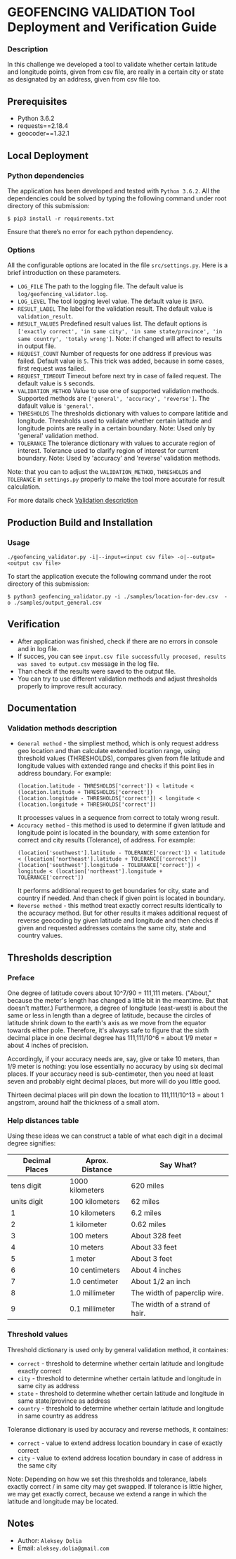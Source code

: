 # GEOFENCING VALIDATION Tool Deployment and Verification Guide

### Description
In this challenge we developed a tool to validate whether certain latitude and longitude points, given from csv file, are really in a certain city or state as designated by an address, given from csv file too.

## Prerequisites
* Python 3.6.2
* requests==2.18.4
* geocoder==1.32.1

## Local Deployment
### Python dependencies
The application has been developed and tested with `Python 3.6.2`.
All the dependencies could be solved by typing the following command under root directory of this submission:

```
$ pip3 install -r requirements.txt
```
Ensure that there’s no error for each python dependency.

### Options
All the configurable options are located in the file `src/settings.py`.
Here is a brief introduction on these parameters.

* `LOG_FILE` The path to the logging file. The default value is `log/geofencing_validator.log`.
* `LOG_LEVEL` The tool logging level value. The default value is `INFO`.
* `RESULT_LABEL` The label for the validation result. The default value is `validation_result`.
* `RESULT_VALUES` Predefined result values list. The default options is `['exactly correct', 'in same city', 'in same state/province', 'in same country', 'totaly wrong']`.
Note: if changed will affect to results in output file.
* `REQUEST_COUNT` Number of requests for one address if previous was failed. Default value is `5`.
This trick was added, because in some cases, first request was failed.
* `REQUEST_TIMEOUT` Timeout before next try in case of failed request. The default value is `5` seconds.
* `VALIDATION_METHOD` Value to use one of supported validation methods. Supported methods are `['general', 'accuracy', 'reverse']`. The dafault value is `'general'`.
* `THRESHOLDS` The thresholds dictionary with values to compare latitide and longitude. Thresholds used to validate whether certain latitude and longitude points are really in a certain boundary.
Note: Used only by 'general' validation method.
* `TOLERANCE` The tolerance dictionary with values to accurate region of interest. Tolerance used to clarify region of interest for current boundary.
Note: Used by 'accuracy' and 'reverse' validation methods.

Note: that you can to adjust the `VALIDATION_METHOD`, `THRESHOLDS` and `TOLERANCE` in `settings.py` properly to make the tool more accurate for result calculation.

For more datails check [Validation description](#documentation)

## Production Build and Installation
### Usage
```
./geofencing_validator.py -i|--input=<input csv file> -o|--output=<output csv file>
```

To start the application execute the following command under the root directory of this submission:

```
$ python3 geofencing_validator.py -i ./samples/location-for-dev.csv  -o ./samples/output_general.csv
```
## Verification

* After application was finished, check if there are no errors in console and in log file.
* If succes, you can see `input.csv file successfully procesed, results was saved to output.csv` message in the log file.
* Than check if the results were saved to the output file.
* You can try to use different validation methods and adjust thresholds properly to improve result accuracy.

## Documentation
### Validation methods description
* `General method` - the simpliest method, which is only request address geo location
  and than calculate extended location range, using threshold values (THRESHOLDS), compares given from file
  latitude and longitude values with extended range and checks if this point lies in address boundary.
  For example:
  ```
  (location.latitude - THRESHOLDS['correct']) < latitude < (location.latitude + THRESHOLDS['correct'])
  (location.longitude - THRESHOLDS['correct']) < longitude < (location.longitude + THRESHOLDS['correct'])
  ```
  It processes values in a sequence from correct to totaly wrong result.
* `Accuracy method` - this method is used to determine if given latitude and longitude point is
  located in the boundary, with some extention for correct and city results (Tolerance), of address.
    For example:
  ```
  (location['southwest'].latitude - TOLERANCE['correct']) < latitude < (location['northeast'].latitude + TOLERANCE['correct'])
  (location['southwest'].longitude - TOLERANCE['correct']) < longitude < (location['northeast'].longitude + TOLERANCE['correct'])
  ```
  It performs additional request to get boundaries for city, state and country if needed. And than check
  if given point is located in boundary.
* `Reverse method` - this method treat exactly correct results identically to the accuracy method.
  But for other results it makes additional request of reverse geocoding by given latitude and longitude
  and then checks if given and requested addresses contains the same city, state and country values.

## Thresholds description
### Preface
One degree of latitude covers about 10^7/90 = 111,111 meters. ("About," because the meter's length has changed a little bit in the meantime. But that doesn't matter.) Furthermore, a degree of longitude (east-west) is about the same or less in length than a degree of latitude, because the circles of latitude shrink down to the earth's axis as we move from the equator towards either pole. Therefore, it's always safe to figure that the sixth decimal place in one decimal degree has 111,111/10^6 = about 1/9 meter = about 4 inches of precision.

Accordingly, if your accuracy needs are, say, give or take 10 meters, than 1/9 meter is nothing: you lose essentially no accuracy by using six decimal places. If your accuracy need is sub-centimeter, then you need at least seven and probably eight decimal places, but more will do you little good.

Thirteen decimal places will pin down the location to 111,111/10^13 = about 1 angstrom, around half the thickness of a small atom.

### Help distances table
Using these ideas we can construct a table of what each digit in a decimal degree signifies:

| Decimal Places  | Aprox. Distance | Say What?                     |
|-----------------|-----------------|-------------------------------|
| tens digit      | 1000 kilometers | 620 miles                     |
| units digit     | 100 kilometers  | 62 miles                      |
| 1               | 10 kilometers   | 6.2 miles                     |
| 2               | 1 kilometer     | 0.62 miles                    |
| 3               | 100 meters      | About 328 feet                |
| 4               | 10 meters       | About 33 feet                 |
| 5               | 1 meter         | About 3 feet                  |
| 6               | 10 centimeters  | About 4 inches                |
| 7               | 1.0 centimeter  | About 1/2 an inch             |
| 8               | 1.0 millimeter  | The width of paperclip wire.  |
| 9               | 0.1 millimeter  | The width of a strand of hair.|

### Threshold values
Threshold dictionary is used only by general validation method, it containes:
* `correct` - threshold to determine whether certain latitude and longitude exactly correct
* `city` - threshold to determine whether certain latitude and longitude in same city as address
* `state` - threshold to determine whether certain latitude and longitude in same state/province as address
* `country` - threshold to determine whether certain latitude and longitude in same country as address

Toleranse dictionary is used by accuracy and reverse methods, it containes:
* `correct` - value to extend address location boundary in case of exactly correct
* `city` - value to extend address location boundary in case of address in the same city

Note: Depending on how we set this thresholds and tolerance, labels exactly correct / in same city may get swapped. If tolerance is little higher, we may get exactly correct, because we extend a range in which the latitude and longitude may be located.


## Notes
* Author: `Aleksey Dolia`
* Email: `aleksey.dolia@gmail.com`

